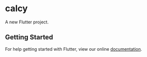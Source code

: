 # calcy

A new Flutter project.

## Getting Started

For help getting started with Flutter, view our online
[documentation](https://flutter.io/).
